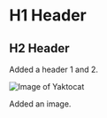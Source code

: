 # H1 Header

## H2 Header

Added a header 1 and 2.

![Image of Yaktocat](https://octodex.github.com/images/yaktocat.png)

Added an image.
